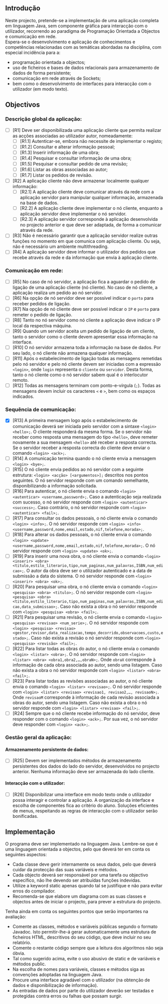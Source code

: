 ## Introdução

Neste projecto, pretende-se a implementação de uma aplicação completa em linguagem Java, sem componente gráfica para interacção com o utilizador, recorrendo ao paradigma de Programação Orientada a Objectos e comunicação em rede. \
Espera-se o desenvolvimento e aplicação de conhecimentos e competências relacionadas com as temáticas abordadas na disciplina, com especial incidência para a:
- programação orientada a objectos;
- uso de ficheiros e bases de dados relacionais para armazenamento de dados de forma persistente;
- comunicação em rede através de Sockets;
- bem como o desenvolvimento de interfaces para interacção com o utilizador (em modo texto).

## Objectivos

### Descrição global da aplicação:

- [ ] [R1] Deve ser disponibilizada uma aplicação cliente que permita realizar as acções associadas ao utilizador autor, nomeadamente:
    - [ ] [R1.1] Autenticar-se, embora não necessite de implementar o registo;
    - [ ] [R1.2] Consultar e alterar informação pessoal;
    - [ ] [R1.3] Inserir informação de uma obra;
    - [ ] [R1.4] Pesquisar e consultar informação de uma obra;
    - [ ] [R1.5] Pesquisar e consultar pedido de uma revisão;
    - [ ] [R1.6] Listar as obras associadas ao autor;
    - [ ] [R1.7] Listar os pedidos de revisão.
- [ ] [R2] A aplicação cliente não deve armazenar localmente qualquer informação:
    - [ ] [R2.1] A aplicação cliente deve comunicar através da rede com a aplicação servidor para manipular qualquer informação, armazenada na base de dados.
    - [ ] [R2.2] A aplicação cliente deve implementar o nó cliente, enquanto a aplicação servidor deve implementar o nó servidor.
    - [ ] [R2.3] A aplicação servidor corresponde à aplicação desenvolvida no projecto anterior e que deve ser adaptada, de forma a comunicar através da rede.
- [ ] [R3] Não é necessário garantir que a aplicação servidor realize outras funções no momento em que comunica com aplicação cliente. Ou seja, não é necessário um ambiente multithreading.
- [ ] [R4] A aplicação servidor deve informar o utilizador dos pedidos que recebe através da rede e da informação que envia à aplicação cliente.

### Comunicação em rede:

- [ ] [R5] No caso de nó servidor, a aplicação fica a aguardar o pedido de ligação de uma aplicação cliente (nó cliente). No caso de nó cliente, a aplicação realiza um pedido ao nó servidor.
- [ ] [R6] Na opção de nó servidor deve ser possível indicar o `porto` para receber pedidos de ligação.
- [ ] [R7] Na opção de nó cliente deve ser possível indicar o `IP` e `porto` para remeter o pedido de ligação.
- [ ] [R8] Tanto no nó servidor como nó cliente a aplicação deve indicar o IP local da respectiva máquina.
- [ ] [R9] Quando um servidor aceita um pedido de ligação de um cliente, tanto o servidor como o cliente devem apresentar essa informação na interface.
- [ ] [R10] O nó servidor armazena toda a informação na base de dados. Por seu lado, o nó cliente não armazena qualquer informação.
- [ ] [R11] Após o estabelecimento de ligação todas as mensagens remetidas pelo nó servidor e pelo nó cliente devem ser iniciadas com a expressão `<login>`, onde `login` representa o `cliente` ou `servidor`. Desta forma, tanto o nó cliente como o nó servidor sabem qual é o interlocutor remoto.
- [ ] [R12] Todas as mensagens terminam com ponto-e-vírgula (`;`). Todas as mensagens devem incluir os caracteres `<` e `>`, bem como os espaços indicados.

### Sequência de comunicação:

- [x] [R13] A primeira mensagem logo após o estabelecimento de comunicação deverá ser iniciada pelo servidor com a sintaxe `<login> <hello>;`. O cliente responderá da mesma forma. Se o servidor não receber como resposta uma mensagem do tipo `<hello>`, deve remeter novamente a sua mensagem `<hello>` até receber a resposta correcta. Se o servidor receber a resposta correcta do cliente deve enviar o comando `<login> <ack>;`.
- [ ] [R14] A comunicação termina quando o nó cliente envia a mensagem `<login> <bye>;`.
- [ ] [R15] O nó cliente envia pedidos ao nó servidor com a seguinte estrutura: `<login> <acção> [<argumentos>];` descritos nos pontos seguintes. O nó servidor responde com um comando semelhante, disponibilizando a informação solicitada.
- [ ] [R16] Para autenticar, o nó cliente envia o comando `<login> <autenticar> <username,password>;`. Caso a autenticação seja realizada com sucesso, o nó servidor responde com `<login> <autenticar> <success>;`. Caso contrário, o nó servidor responde com `<login> <autenticar> <fail>;`.
- [ ] [R17] Para consultar os dados pessoais, o nó cliente envia o comando `<login> <info>;`. O nó servidor responde com `<login> <info> <username,password,nome,email,estado,nif,telefone,morada>;`.
- [ ] [R18] Para alterar os dados pessoais, o nó cliente envia o comando `<login> <update> <username,password,nome,email,estado,nif,telefone,morada>;`. O nó servidor responde com `<login> <update> <ok>;`.
- [ ] [R19] Para inserir uma nova obra, o nó cliente envia o comando `<login> <inserir> <obra> <titulo,estilo_literario,tipo,num_paginas,num_palavras,ISBN,num_edicao>;`. O autor da obra deve ser o utilizador autenticado e a data de submissão a data do sistema. O nó servidor responde com `<login> <inserir> <obra> <ok>;`.
- [ ] [R20] Para pesquisar uma obra, o nó cliente envia o comando `<login> <pesquisa> <obra> <titulo>;`. O nó servidor responde com `<login> <pesquisa> <obra> <titulo,estilo_literario,tipo,num_paginas,num_palavras,ISBN,num_edicao,data_submissao>;`. Caso não exista a obra o nó servidor responde com `<login> <pesquisa> <obra> <fail>;`.
- [ ] [R21] Para pesquisar uma revisão, o nó cliente envia o comando `<login> <pesquisa> <revisao> <num_serie>;`. O nó servidor responde com `<login> <pesquisa> <revisao> <gestor,revisor,data_realizacao,tempo_decorrido,observacoes,custo,estado>;`. Caso não exista a revisão o nó servidor responde com `<login> <pesquisa> <revisão> <fail>;`.
- [ ] [R22] Para listar todas as obras do autor, o nó cliente envia o comando `<login> <listar> <obra>;`. O nó servidor responde com `<login> <listar> <obra> <obra1,obra2,…,obraN>;`. Onde `obraX` corresponde à informação de cada obra associada ao autor, sendo uma listagem. Caso não exista a obra o nó servidor responde com `<login> <listar> <obra> <fail>;`.
- [ ] [R23] Para listar todas as revisões associadas ao autor, o nó cliente envia o comando `<login> <listar> <revisao>;`. O nó servidor responde com `<login> <listar> <revisao> <revisao1, revisao2,…, revisaoN>;`. Onde `revisaoM` corresponde à informação de cada revisão associada a obras do autor, sendo uma listagem. Caso não exista a obra o nó servidor responde com `<login> <listar> <revisao> <fail>;`.
- [ ] [R24] Sempre que o nó cliente recebe informação do nó servidor, deve responder com o comando `<login> <ack>;`. Por sua vez, o nó servidor deve responder com `<login> <ack>;`.

### Gestão geral da aplicação:

#### Armazenamento persistente de dados:

- [ ] [R25] Devem ser implementados métodos de armazenamento persistentes dos dados do lado do servidor, desenvolvidos no projecto anterior. Nenhuma informação deve ser armazenada do lado cliente.

#### Interacção com o utilizador:

- [ ] [R26] Disponibilizar uma interface em modo texto onde o utilizador possa interagir e controlar a aplicação. A organização da interface e escolha de componentes fica ao critério do aluno. Soluções eficientes de menus, respeitando as regras de interacção com o utilizador serão bonificadas.

## Implementação

O programa deve ser implementado na linguagem Java. Lembre-se que é uma linguagem orientada a objectos, pelo que deverá ter em conta os seguintes aspectos:
- Cada classe deve gerir internamente os seus dados, pelo que deverá cuidar da protecção das suas variáveis e métodos.
- Cada objecto deverá ser responsável por uma tarefa ou objectivo específico, não lhe devendo ser atribuídas funções indevidas.
- Utilize a keyword static apenas quando tal se justifique e não para evitar erros do compilador.
- Recomenda-se que elabore um diagrama com as suas classes e objectos antes de iniciar o projecto, para prever a estrutura do projecto.

Tenha ainda em conta os seguintes pontos que serão importantes na avaliação:
- Comente as classes, métodos e variáveis públicas segundo o formato Javadoc. Isto permitir-lhe-á gerar automaticamente uma estrutura de ficheiros HTML, descritivos do seu código, que deve incluir no seu relatório.
- Comente o restante código sempre que a leitura dos algoritmos não seja óbvia.
- Tal como sugerido acima, evite o uso abusivo de static e de variáveis e métodos public.
- Na escolha de nomes para variáveis, classes e métodos siga as convenções adoptadas na linguagem Java.
- Procure uma interface agradável com o utilizador (na obtenção de dados e disponibilização de informação).
- As entradas de dados por parte do utilizador deverão ser testadas e protegidas contra erros ou falhas que possam surgir.